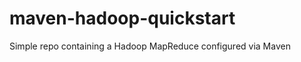 maven-hadoop-quickstart
=======================

Simple repo containing a Hadoop MapReduce configured via Maven
